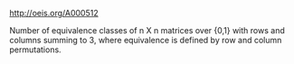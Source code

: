 http://oeis.org/A000512

Number of equivalence classes of n X n matrices over {0,1} with rows and columns summing to 3, where equivalence is defined by row and column permutations.
